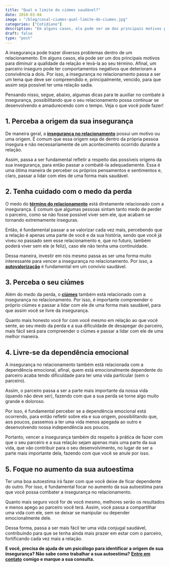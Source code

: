 ```yaml
---
title: "Qual o limite do ciúmes saudável?"
date: 2018-03-04
image : "/blog/casal-ciumes-qual-limite-do-ciumes.jpg"
categories: ["Cotidiano"]
description: "Em alguns casos, ela pode ser um dos principais motivos para diminuir a qualidade da relação e levá-la ao seu término."
draft: false
type: "post"
---
```


A insegurança pode trazer diversos problemas dentro de um relacionamento. Em alguns casos, ela pode ser um dos principais motivos para diminuir a qualidade da relação e levá-la ao seu término. Afinal, um parceiro inseguro pode ter comportamentos negativos que deterioram a convivência a dois.
Por isso, a insegurança no relacionamento passa a ser um tema que deve ser compreendido e, principalmente, vencido, para que assim seja possível ter uma relação sadia.

Pensando nisso, segue, abaixo, algumas dicas para te auxiliar no combate à insegurança, possibilitando que o seu relacionamento possa continuar se desenvolvendo e amadurecendo com o tempo. Veja o que você pode fazer!

## **1. Perceba a origem da sua insegurança**

De maneira geral, a [**insegurança no relacionamento**](/terapia-de-casal/) possui um motivo ou uma origem. É comum que essa origem seja de dentro da própria pessoa insegura e não necessariamente de um acontecimento ocorrido durante a relação.

Assim, passa a ser fundamental refletir a respeito das possíveis origens da sua insegurança, para então passar a combatê-la adequadamente. Essa é uma ótima maneira de perceber os próprios pensamentos e sentimentos e, claro, passar a lidar com eles de uma forma mais saudável.

## **2. Tenha cuidado com o medo da perda**

O medo do **[término do relacionamento](/termino-de-relacionamentos-podem-ser-traumaticos/)** está diretamente relacionado com a insegurança. É comum que algumas pessoas sintam tanto medo de perder o parceiro, como se não fosse possível viver sem ele, que acabam se tornando extremamente inseguras.

Então, é fundamental passar a se valorizar cada vez mais, percebendo que a relação é apenas uma parte de você e da sua história, sendo que você já viveu no passado sem esse relacionamento e, que no futuro, também poderá viver sem ele (e feliz), caso ele não tenha uma continuidade.

Dessa maneira, investir em nós mesmo passa as ser uma forma muito interessante para vencer a insegurança no relacionamento. Por isso, a **[autovalorização](https://www.somostodosum.com.br/clube/artigos/autoajuda/a-importancia-da-auto-valorizacao-51791.html)** é fundamental em um convívio saudável.

## **3. Perceba o seu ciúmes**

Além do medo da perda, o **[ciúmes](/ciumes-sofrimento-de-muitos-e-amor-de-poucos/)** também está relacionado com a insegurança no relacionamento. Por isso, é importante compreender o próprio ciúmes e passar a lidar com ele de uma forma mais saudável, para que assim você se livre da insegurança.

Quanto mais honesto você for com você mesmo em relação ao que você sente, ao seu medo da perda e a sua dificuldade de desapegar do parceiro, mais fácil será para compreender o ciúmes e passar a lidar com ele de uma melhor maneira.

## **4. Livre-se da dependência emocional**

A insegurança no relacionamento também está relacionada com a dependência emocional, afinal, quem está emocionalmente dependente do parceiro acaba tendo dificuldade para ter uma vida particular (sem o parceiro).

Assim, o parceiro passa a ser a parte mais importante da nossa vida (quando não deve ser), fazendo com que a sua perda se torne algo muito grande e doloroso.

Por isso, é fundamental perceber se a dependência emocional está ocorrendo, para então refletir sobre ela e sua origem, possibilitando que, aos poucos, passemos a ter uma vida menos apegada ao outro e desenvolvendo nossa independência aos poucos.

Portanto, vencer a insegurança também diz respeito à prática de fazer com que o seu parceiro e a sua relação sejam apenas mais uma parte da sua vida, que vão contribuir para o seu desenvolvimento, no lugar de ser a parte mais importante dela, fazendo com que você se anule por isso.

## **5. Foque no aumento da sua autoestima**

Ter uma boa autoestima irá fazer com que você deixe de ficar dependente do outro. Por isso, é fundamental focar no aumento da sua autoestima para que você possa combater a insegurança no relacionamento.

Quanto mais seguro você for de você mesmo, melhores serão os resultados e menos apego ao parceiro você terá. Assim, você passa a compartilhar uma vida com ele, sem se deixar se manipular ou depender emocionalmente dele.

Dessa forma, passa a ser mais fácil ter uma vida conjugal saudável, contribuindo para que se tenha ainda mais prazer em estar com o parceiro, fortificando cada vez mais a relação.

**E você, precisa de ajuda de um psicólogo para identificar a origem de sua insegurança? Não sabe como trabalhar a sua autoestima?** [**Entre em contato**](/contato/) **comigo e marque a sua consulta.**